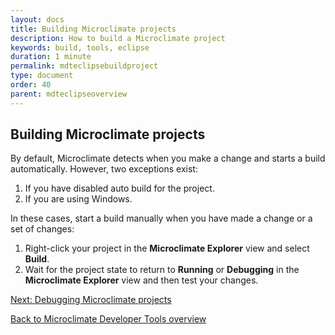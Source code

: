 ```yaml
---
layout: docs
title: Building Microclimate projects
description: How to build a Microclimate project
keywords: build, tools, eclipse
duration: 1 minute
permalink: mdteclipsebuildproject
type: document
order: 40
parent: mdteclipseoverview
---
```


## Building Microclimate projects

By default, Microclimate detects when you make a change and starts a build automatically. However, two exceptions exist:

1. If you have disabled auto build for the project.
2. If you are using Windows.

In these cases, start a build manually when you have made a change or a set of changes:

1. Right-click your project in the **Microclimate Explorer** view and select **Build**.
2. Wait for the project state to return to **Running** or **Debugging** in the **Microclimate Explorer** view and then test your changes.

[Next: Debugging Microclimate projects](mdteclipsedebugproject)

[Back to Microclimate Developer Tools overview](mdteclipseoverview)
